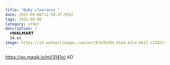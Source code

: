 ```yaml
---
title: "Baby clearance "
date: 2025-09-06T11:59:37.955Z
tags: 2025-09-06
Category: other
description: |
  #𝗪𝗔𝗟𝗠𝗔𝗥𝗧 
  14.xx
image: https://i5.walmartimages.com/asr/67e3b39d-d1a4-42ca-bb12-c1282c9eb3e1.51dde25bcbe5cd2eca13d839ee1908c7.jpeg?odnHeight=2000&odnWidth=2000&odnBg=FFFFFF
---
```

https://go.magik.ly/ml/3141o/
AD